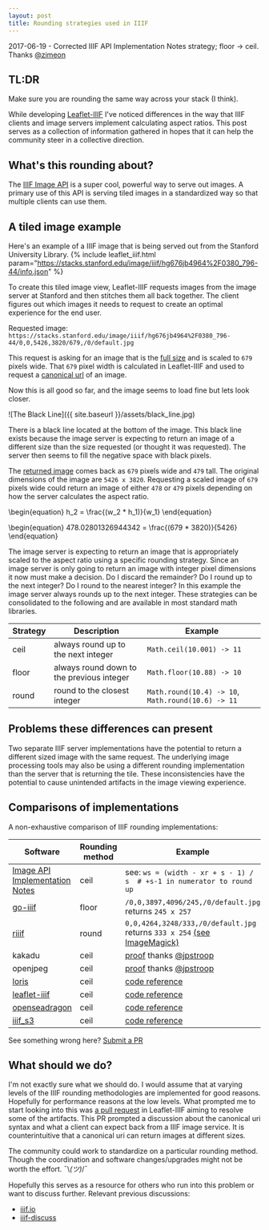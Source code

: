```yaml
---
layout: post
title: Rounding strategies used in IIIF
---
```


<script type="text/javascript"
    src="https://cdnjs.cloudflare.com/ajax/libs/mathjax/2.7.1/MathJax.js?config=TeX-AMS-MML_HTMLorMML">
</script>

<div class="message">
2017-06-19 - Corrected IIIF API Implementation Notes strategy; floor → ceil. Thanks <a href="https://twitter.com/zimeon">@zimeon</a> 
</div>

## TL:DR
Make sure you are rounding the same way across your stack (I think).

While developing [Leaflet-IIIF](https://github.com/mejackreed/Leaflet-IIIF) I've noticed differences in the way that IIIF clients and image servers implement calculating aspect ratios. This post serves as a collection of information gathered in hopes that it can help the community steer in a collective direction.

## What's this rounding about?

The [IIIF Image API](http://iiif.io/api/image/2.1/) is a super cool, powerful way to serve out images. A primary use of this API is serving tiled images in a standardized way so that multiple clients can use them.

## A tiled image example
Here's an example of a IIIF image that is being served out from the Stanford University Library.
{% include leaflet_iiif.html param="https://stacks.stanford.edu/image/iiif/hg676jb4964%2F0380_796-44/info.json" %}

To create this tiled image view, Leaflet-IIIF requests images from the image server at Stanford and then stitches them all back together. The client figures out which images it needs to request to create an optimal experience for the end user.

Requested image: `https://stacks.stanford.edu/image/iiif/hg676jb4964%2F0380_796-44/0,0,5426,3820/679,/0/default.jpg`

This request is asking for an image that is the [full size](http://iiif.io/api/image/2.1/#size) and is scaled to `679` pixels wide. That `679` pixel width is calculated in Leaflet-IIIF and used to request a [canonical url](http://iiif.io/api/image/2.1/#canonical-uri-syntax) of an image. 

Now this is all good so far, and the image seems to load fine but lets look closer.

![The Black Line]({{ site.baseurl }}/assets/black_line.jpg)

There is a black line located at the bottom of the image. This black line exists because the image server is expecting to return an image of a different size than the size requested (or thought it was requested). The server then seems to fill the negative space with black pixels.

The [returned image](https://stacks.stanford.edu/image/iiif/hg676jb4964%2F0380_796-44/0,0,5426,3820/679,/0/default.jpg) comes back as `679` pixels wide and `479` tall. The original dimensions of the image are `5426 x 3820`. Requesting a scaled image of `679` pixels wide could return an image of either `478` or `479` pixels depending on how the server calculates the aspect ratio.

\begin{equation}
  h_2 = \frac{(w_2 * h_1)}{w_1}
\end{equation}

\begin{equation}
 478.02801326944342 = \frac{(679 * 3820)}{5426}
\end{equation}

The image server is expecting to return an image that is appropriately scaled to the aspect ratio using a specific rounding strategy. Since an image server is only going to return an image with integer pixel dimensions it now must make a decision. Do I discard the remainder? Do I round up to the next integer? Do I round to the nearest integer? In this example the image server always rounds up to the next integer. These strategies can be consolidated to the following and are available in most standard math libraries.

Strategy | Description | Example
-------- | ----------- | -------
ceil | always round up to the next integer | `Math.ceil(10.001) -> 11`
floor | always round down to the previous integer | `Math.floor(10.88) -> 10`
round | round to the closest integer | `Math.round(10.4) -> 10`, `Math.round(10.6) -> 11`

## Problems these differences can present

Two separate IIIF server implementations have the potential to return a different sized image with the same request. The underlying image processing tools may also be using a different rounding implementation than the server that is returning the tile. These inconsistencies have the potential to cause unintended artifacts in the image viewing experience.

## Comparisons of implementations

A non-exhaustive comparison of IIIF rounding implementations:

Software | Rounding method | Example
-------- | --------------- | ---------------
[Image API Implementation Notes](http://iiif.io/api/image/2.1/#a-implementation-notes) | ceil | see: `ws = (width - xr + s - 1) / s  # +s-1 in numerator to round up`
[go-iiif](https://github.com/thisisaaronland/go-iiif) | floor | `/0,0,3897,4096/245,/0/default.jpg` returns `245 x 257`
[riiif](https://github.com/curationexperts/riiif) | round | `0,0,4264,3248/333,/0/default.jpg` returns `333 x 254` [(see ImageMagick)](http://www.imagemagick.org/Usage/resize/)
kakadu | ceil | [proof](https://gist.github.com/jpstroop/75370e438cdce8f34817c475e6eb5969) thanks [@jpstroop](https://twitter.com/jpstroop) |
openjpeg | ceil | [proof](https://gist.github.com/jpstroop/75370e438cdce8f34817c475e6eb5969) thanks [@jpstroop](https://twitter.com/jpstroop) |
[loris](https://github.com/loris-imageserver/loris) | ceil | [code reference](https://github.com/loris-imageserver/loris/blob/36c9ccd386b55c3f27216ba93580b51583f83725/loris/transforms.py#L189)
[leaflet-iiif](https://github.com/mejackreed/Leaflet-IIIF) | ceil | [code reference](https://github.com/mejackreed/Leaflet-IIIF/blob/master/leaflet-iiif.js#L54)
[openseadragon](https://github.com/openseadragon/openseadragon) | ceil | [code reference](https://github.com/openseadragon/openseadragon/blob/master/src/iiiftilesource.js#L343)
[iiif_s3](https://github.com/cmoa/iiif_s3) | ceil | [code reference](https://github.com/cmoa/iiif_s3/blob/master/lib/iiif_s3/builder.rb#L186-L190)

See something wrong here? [Submit a PR](https://github.com/mejackreed/jack-reed.com/blob/master/_posts/2016-10-14-rounding-strategies-used-in-iiif.md)

## What should we do?

I'm not exactly sure what we should do. I would assume that at varying levels of the IIIF rounding methodologies are implemented for good reasons. Hopefully for performance reasons at the low levels. What prompted me to start looking into this was [a pull request](https://github.com/mejackreed/Leaflet-IIIF/pull/49) in Leaflet-IIIF aiming to resolve some of the artifacts. This PR prompted a discussion about the canonical uri syntax and what a client can expect back from a IIIF image service. It is counterintuitive that a canonical uri can return images at different sizes.

The community could work to standardize on a particular rounding method. Though the coordination and software changes/upgrades might not be worth the effort. ¯\\_(ツ)_/¯

Hopefully this serves as a resource for others who run into this problem or want to discuss further. Relevant previous discussions:
 - [iiif.io](https://github.com/IIIF/iiif.io/issues?utf8=%E2%9C%93&q=is%3Aissue%20rounding%20)
 - [iiif-discuss](https://groups.google.com/forum/#!searchin/iiif-discuss/rounding%7Csort:relevance)
